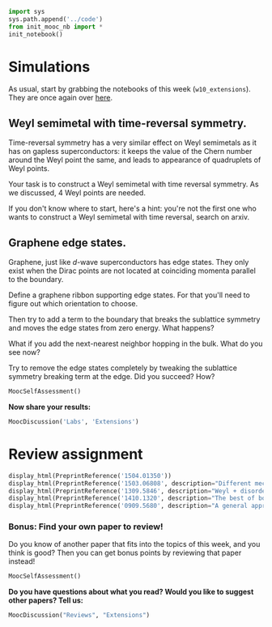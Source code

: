 

```python
import sys
sys.path.append('../code')
from init_mooc_nb import *
init_notebook()
```

# Simulations

As usual, start by grabbing the notebooks of this week (`w10_extensions`). They are once again over [here](http://tiny.cc/topocm_smc).

## Weyl semimetal with time-reversal symmetry.

Time-reversal symmetry has a very similar effect on Weyl semimetals as it has on gapless superconductors: it keeps the value of the Chern number around the Weyl point the same, and leads to appearance of quadruplets of Weyl points.

Your task is to construct a Weyl semimetal with time reversal symmetry. As we discussed, 4 Weyl points are needed.

If you don't know where to start, here's a hint: you're not the first one who wants to construct a Weyl semimetal with time reversal, search on arxiv.

## Graphene edge states.

Graphene, just like $d$-wave superconductors has edge states. They only exist when the Dirac points are not located at coinciding momenta parallel to the boundary.

Define a graphene ribbon supporting edge states. For that you'll need to figure out which orientation to choose.

Then try to add a term to the boundary that breaks the sublattice symmetry and moves the edge states from zero energy. What happens?

What if you add the next-nearest neighbor hopping in the bulk. What do you see now?

Try to remove the edge states completely by tweaking the sublattice symmetry breaking term at the edge. Did you succeed? How?


```python
MoocSelfAssessment()
```

**Now share your results:**


```python
MoocDiscussion('Labs', 'Extensions')
```

# Review assignment


```python
display_html(PreprintReference('1504.01350'))
display_html(PreprintReference('1503.06808', description="Different mechanical TI"))
display_html(PreprintReference('1309.5846', description="Weyl + disorder"))
display_html(PreprintReference('1410.1320', description="The best of both worlds"))
display_html(PreprintReference('0909.5680', description="A general approach to gapless superconductors."))
```

### Bonus: Find your own paper to review!

Do you know of another paper that fits into the topics of this week, and you think is good?
Then you can get bonus points by reviewing that paper instead!


```python
MoocSelfAssessment()
```

**Do you have questions about what you read? Would you like to suggest other papers? Tell us:**


```python
MoocDiscussion("Reviews", "Extensions")
```
